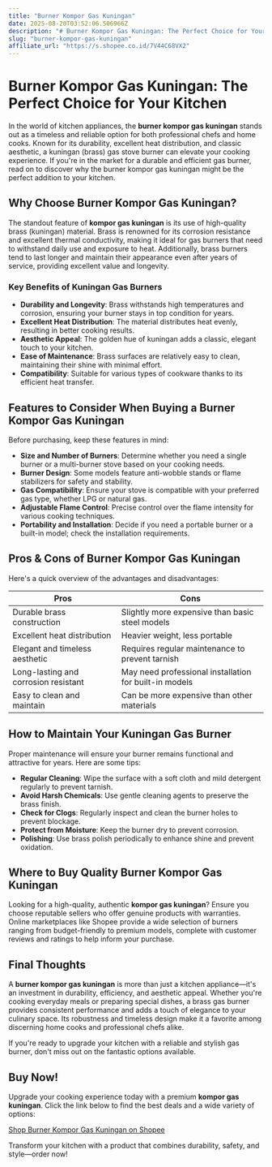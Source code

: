 ```yaml
---
title: "Burner Kompor Gas Kuningan"
date: 2025-08-20T03:52:06.506966Z
description: "# Burner Kompor Gas Kuningan: The Perfect Choice for Your Kitchen..."
slug: "burner-kompor-gas-kuningan"
affiliate_url: "https://s.shopee.co.id/7V44C68VX2"
---
```

# Burner Kompor Gas Kuningan: The Perfect Choice for Your Kitchen

In the world of kitchen appliances, the **burner kompor gas kuningan** stands out as a timeless and reliable option for both professional chefs and home cooks. Known for its durability, excellent heat distribution, and classic aesthetic, a kuningan (brass) gas stove burner can elevate your cooking experience. If you're in the market for a durable and efficient gas burner, read on to discover why the burner kompor gas kuningan might be the perfect addition to your kitchen.

## Why Choose Burner Kompor Gas Kuningan?

The standout feature of **kompor gas kuningan** is its use of high-quality brass (kuningan) material. Brass is renowned for its corrosion resistance and excellent thermal conductivity, making it ideal for gas burners that need to withstand daily use and exposure to heat. Additionally, brass burners tend to last longer and maintain their appearance even after years of service, providing excellent value and longevity.

### Key Benefits of Kuningan Gas Burners

- **Durability and Longevity**: Brass withstands high temperatures and corrosion, ensuring your burner stays in top condition for years.
- **Excellent Heat Distribution**: The material distributes heat evenly, resulting in better cooking results.
- **Aesthetic Appeal**: The golden hue of kuningan adds a classic, elegant touch to your kitchen.
- **Ease of Maintenance**: Brass surfaces are relatively easy to clean, maintaining their shine with minimal effort.
- **Compatibility**: Suitable for various types of cookware thanks to its efficient heat transfer.

## Features to Consider When Buying a Burner Kompor Gas Kuningan

Before purchasing, keep these features in mind:

- **Size and Number of Burners**: Determine whether you need a single burner or a multi-burner stove based on your cooking needs.
- **Burner Design**: Some models feature anti-wobble stands or flame stabilizers for safety and stability.
- **Gas Compatibility**: Ensure your stove is compatible with your preferred gas type, whether LPG or natural gas.
- **Adjustable Flame Control**: Precise control over the flame intensity for various cooking techniques.
- **Portability and Installation**: Decide if you need a portable burner or a built-in model; check the installation requirements.

## Pros & Cons of Burner Kompor Gas Kuningan

Here's a quick overview of the advantages and disadvantages:

| Pros                                               | Cons                                              |
|-----------------------------------------------------|---------------------------------------------------|
| Durable brass construction                         | Slightly more expensive than basic steel models |
| Excellent heat distribution                         | Heavier weight, less portable                     |
| Elegant and timeless aesthetic                     | Requires regular maintenance to prevent tarnish |
| Long-lasting and corrosion resistant               | May need professional installation for built-in models |
| Easy to clean and maintain                         | Can be more expensive than other materials       |

## How to Maintain Your Kuningan Gas Burner

Proper maintenance will ensure your burner remains functional and attractive for years. Here are some tips:

- **Regular Cleaning**: Wipe the surface with a soft cloth and mild detergent regularly to prevent tarnish.
- **Avoid Harsh Chemicals**: Use gentle cleaning agents to preserve the brass finish.
- **Check for Clogs**: Regularly inspect and clean the burner holes to prevent blockage.
- **Protect from Moisture**: Keep the burner dry to prevent corrosion.
- **Polishing**: Use brass polish periodically to enhance shine and prevent oxidation.

## Where to Buy Quality Burner Kompor Gas Kuningan

Looking for a high-quality, authentic **kompor gas kuningan**? Ensure you choose reputable sellers who offer genuine products with warranties. Online marketplaces like Shopee provide a wide selection of burners ranging from budget-friendly to premium models, complete with customer reviews and ratings to help inform your purchase.

## Final Thoughts

A **burner kompor gas kuningan** is more than just a kitchen appliance—it's an investment in durability, efficiency, and aesthetic appeal. Whether you're cooking everyday meals or preparing special dishes, a brass gas burner provides consistent performance and adds a touch of elegance to your culinary space. Its robustness and timeless design make it a favorite among discerning home cooks and professional chefs alike.

If you're ready to upgrade your kitchen with a reliable and stylish gas burner, don't miss out on the fantastic options available. 

## Buy Now!

Upgrade your cooking experience today with a premium **kompor gas kuningan**. Click the link below to find the best deals and a wide variety of options:

[Shop Burner Kompor Gas Kuningan on Shopee](https://s.shopee.co.id/7V44C68VX2)

Transform your kitchen with a product that combines durability, safety, and style—order now!